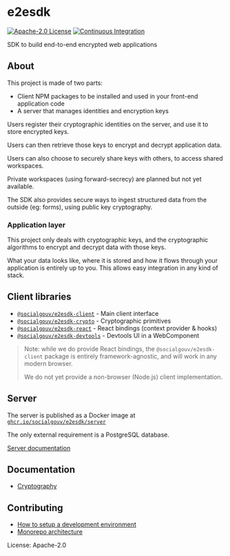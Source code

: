 # e2esdk

[![Apache-2.0 License](https://img.shields.io/github/license/SocialGouv/e2esdk.svg?color=blue)](https://github.com/SocialGouv/e2esdk/blob/main/LICENSE)
[![Continuous Integration](https://github.com/SocialGouv/e2esdk/actions/workflows/ci-cd.yml/badge.svg?branch=beta)](https://github.com/SocialGouv/e2esdk/actions/workflows/ci-cd.yml)

SDK to build end-to-end encrypted web applications

## About

This project is made of two parts:

- Client NPM packages to be installed and used in your front-end application code
- A server that manages identities and encryption keys

Users register their cryptographic identities on the server,
and use it to store encrypted keys.

Users can then retrieve those keys to encrypt and decrypt application data.

Users can also choose to securely share keys with others, to access shared
workspaces.

Private workspaces (using forward-secrecy) are planned but not yet available.

The SDK also provides secure ways to ingest structured data from the outside
(eg: forms), using public key cryptography.

### Application layer

This project only deals with cryptographic keys, and the cryptographic
algorithms to encrypt and decrypt data with those keys.

What your data looks like, where it is stored and how it flows through your
application is entirely up to you. This allows easy integration in any kind of
stack.

## Client libraries

- [`@socialgouv/e2esdk-client`](./packages/client) - Main client interface
- [`@socialgouv/e2esdk-crypto`](./packages/crypto) - Cryptographic primitives
- [`@socialgouv/e2esdk-react`](./packages/react) - React bindings (context provider & hooks)
- [`@socialgouv/e2esdk-devtools`](./packages/devtools) - Devtools UI in a WebComponent

> Note: while we do provide React bindings, the `@socialgouv/e2esdk-client` package is
> entirely framework-agnostic, and will work in any modern browser.
>
> We do not yet provide a non-browser (Node.js) client implementation.

## Server

The server is published as a Docker image at
[`ghcr.io/socialgouv/e2esdk/server`](https://github.com/SocialGouv/e2esdk/pkgs/container/e2esdk%2Fserver)

The only external requirement is a PostgreSQL database.

[Server documentation](./packages/server/README.md)

## Documentation

- [Cryptography](./docs/cryptography)

## Contributing

- [How to setup a development environment](./docs/development-environment.md)
- [Monorepo architecture](./docs/monorepo-architecture.md)

License: Apache-2.0
